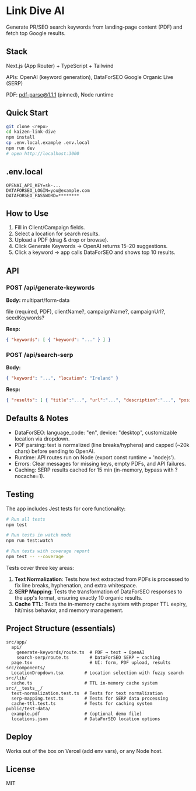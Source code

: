 # Link Dive AI

Generate PR/SEO search keywords from landing-page content (PDF) and fetch top Google results.

## Stack

Next.js (App Router) + TypeScript + Tailwind

APIs: OpenAI (keyword generation), DataForSEO Google Organic Live (SERP)

PDF: pdf-parse@1.1.1 (pinned), Node runtime

## Quick Start
```bash
git clone <repo>
cd kaizen-link-dive
npm install
cp .env.local.example .env.local
npm run dev
# open http://localhost:3000
```

## .env.local

```
OPENAI_API_KEY=sk-...
DATAFORSEO_LOGIN=you@example.com
DATAFORSEO_PASSWORD=********
```

## How to Use

1. Fill in Client/Campaign fields.
2. Select a location for search results.
3. Upload a PDF (drag & drop or browse).
4. Click Generate Keywords → OpenAI returns 15–20 suggestions.
5. Click a keyword → app calls DataForSEO and shows top 10 results.

## API
### POST /api/generate-keywords

**Body:** multipart/form-data

file (required, PDF), clientName?, campaignName?, campaignUrl?, seedKeywords?

**Resp:**
```json
{ "keywords": [ { "keyword": "..." } ] }
```

### POST /api/search-serp

**Body:**
```json
{ "keyword": "...", "location": "Ireland" }
```

**Resp:**
```json
{ "results": [ { "title":"...", "url":"...", "description":"...", "position":1 } ] }
```

## Defaults & Notes

- DataForSEO: language_code: "en", device: "desktop", customizable location via dropdown.
- PDF parsing: text is normalized (line breaks/hyphens) and capped (~20k chars) before sending to OpenAI.
- Runtime: API routes run on Node (export const runtime = 'nodejs').
- Errors: Clear messages for missing keys, empty PDFs, and API failures.
- Caching: SERP results cached for 15 min (in-memory, bypass with ?nocache=1).

## Testing

The app includes Jest tests for core functionality:

```bash
# Run all tests
npm test

# Run tests in watch mode
npm run test:watch

# Run tests with coverage report
npm test -- --coverage
```

Tests cover three key areas:

1. **Text Normalization**: Tests how text extracted from PDFs is processed to fix line breaks, hyphenation, and extra whitespace.
2. **SERP Mapping**: Tests the transformation of DataForSEO responses to the app's format, ensuring exactly 10 organic results.
3. **Cache TTL**: Tests the in-memory cache system with proper TTL expiry, hit/miss behavior, and memory management.

## Project Structure (essentials)
```
src/app/
  api/
    generate-keywords/route.ts  # PDF → text → OpenAI
    search-serp/route.ts        # DataForSEO SERP + caching
  page.tsx                      # UI: form, PDF upload, results
src/components/
  LocationDropdown.tsx        # Location selection with fuzzy search
src/lib/
  cache.ts                    # TTL in-memory cache system
src/__tests__/
  text-normalization.test.ts  # Tests for text normalization
  serp-mapping.test.ts        # Tests for SERP data processing
  cache-ttl.test.ts           # Tests for caching system
public/test-data/
  example.pdf                 # (optional demo file)
  locations.json              # DataForSEO location options
```

## Deploy

Works out of the box on Vercel (add env vars), or any Node host.

## License

MIT
